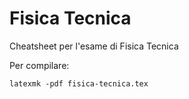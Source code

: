 # Fisica Tecnica

Cheatsheet per l'esame di Fisica Tecnica

Per compilare:

```
latexmk -pdf fisica-tecnica.tex
```
